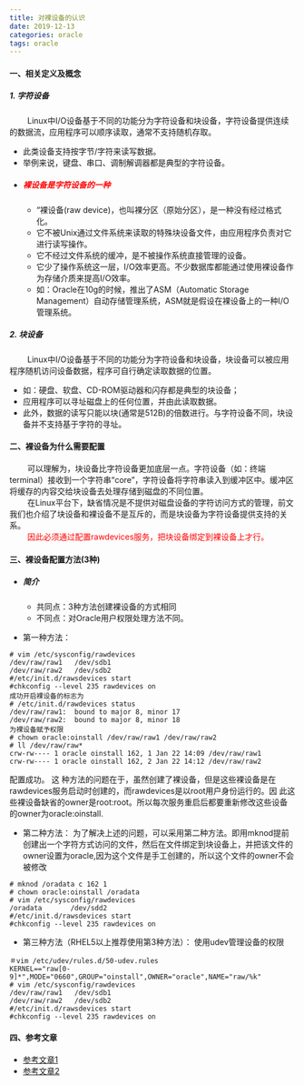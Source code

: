 ```yaml
---
title: 对裸设备的认识
date: 2019-12-13
categories: oracle
tags: oracle
---
```

#### 一、相关定义及概念

##### 1. 字符设备 
&nbsp;&nbsp;&nbsp;&nbsp;&nbsp;&nbsp;&nbsp;&nbsp;Linux中I/O设备基于不同的功能分为字符设备和块设备，字符设备提供连续的数据流，应用程序可以顺序读取，通常不支持随机存取。  

- 此类设备支持按字节/字符来读写数据。  
- 举例来说，键盘、串口、调制解调器都是典型的字符设备。  
- ##### <font color="red">裸设备是字符设备的一种</font>  
     * “裸设备(raw device)，也叫裸分区（原始分区），是一种没有经过格式化。 
     * 它不被Unix通过文件系统来读取的特殊块设备文件，由应用程序负责对它进行读写操作。  
     * 它不经过文件系统的缓冲，是不被操作系统直接管理的设备。   
     * 它少了操作系统这一层，I/O效率更高。不少数据库都能通过使用裸设备作为存储介质来提高I/O效率。  
     * 如：Oracle在10g的时候，推出了ASM（Automatic Storage Management）自动存储管理系统，ASM就是假设在裸设备上的一种I/O管理系统。  
    

##### 2. 块设备
&nbsp;&nbsp;&nbsp;&nbsp;&nbsp;&nbsp;&nbsp;&nbsp;Linux中I/O设备基于不同的功能分为字符设备和块设备，块设备可以被应用程序随机访问设备数据，程序可自行确定读取数据的位置。

- 如：硬盘、软盘、CD-ROM驱动器和闪存都是典型的块设备；   
- 应用程序可以寻址磁盘上的任何位置，并由此读取数据。   
- 此外，数据的读写只能以块(通常是512B)的倍数进行。与字符设备不同，块设备并不支持基于字符的寻址。


#### 二、裸设备为什么需要配置
&nbsp;&nbsp;&nbsp;&nbsp;&nbsp;&nbsp;&nbsp;&nbsp;可以理解为，块设备比字符设备更加底层一点。字符设备（如：终端terminal）接收到一个字符串“core”，字符设备将字符串读入到缓冲区中。缓冲区将缓存的内容交给块设备去处理存储到磁盘的不同位置。   
&nbsp;&nbsp;&nbsp;&nbsp;&nbsp;&nbsp;&nbsp;&nbsp;在Linux平台下，缺省情况是不提供对磁盘设备的字符访问方式的管理，前文我们也介绍了块设备和裸设备不是互斥的，而是块设备为字符设备提供支持的关系。   
&nbsp;&nbsp;&nbsp;&nbsp;&nbsp;&nbsp;&nbsp;&nbsp;<font color="red">因此必须通过配置rawdevices服务，把块设备绑定到裸设备上才行。</font>

#### 三、裸设备配置方法(3种)
- ##### 简介
    * 共同点：3种方法创建裸设备的方式相同   
    * 不同点：对Oracle用户权限处理方法不同。

- 第一种方法：
```
# vim /etc/sysconfig/rawdevices
/dev/raw/raw1   /dev/sdb1
/dev/raw/raw2   /dev/sdb2
#/etc/init.d/rawsdevices start
#chkconfig --level 235 rawdevices on
成功开启裸设备的标志为
# /etc/init.d/rawdevices status
/dev/raw/raw1:  bound to major 8, minor 17
/dev/raw/raw2:  bound to major 8, minor 18
为裸设备赋予权限
# chown oracle:oinstall /dev/raw/raw1 /dev/raw/raw2
# ll /dev/raw/raw*
crw-rw---- 1 oracle oinstall 162, 1 Jan 22 14:09 /dev/raw/raw1
crw-rw---- 1 oracle oinstall 162, 2 Jan 22 14:12 /dev/raw/raw2

```
配置成功。
这 种方法的问题在于，虽然创建了裸设备，但是这些裸设备是在rawdevices服务启动时创建的，而rawdevices是以root用户身份运行的。因 此这些裸设备缺省的owner是root:root。所以每次服务重启后都要重新修改这些设备的owner为oracle:oinstall.

- 第二种方法：
为了解决上述的问题，可以采用第二种方法。即用mknod提前创建出一个字符方式访问的文件，然后在文件绑定到块设备上，并把该文件的owner设置为oracle,因为这个文件是手工创建的，所以这个文件的owner不会被修改
```
# mknod /oradata c 162 1
# chown oracle:oinstall /oradata
# vim /etc/sysconfig/rawdevices
/oradata       /dev/sdd2
#/etc/init.d/rawsdevices start
#chkconfig --level 235 rawdevices on
```
- 第三种方法（RHEL5以上推荐使用第3种方法）：
使用udev管理设备的权限
```
＃vim /etc/udev/rules.d/50-udev.rules
KERNEL=="raw[0-9]*",MODE="0660",GROUP="oinstall",OWNER="oracle",NAME="raw/%k"
# vim /etc/sysconfig/rawdevices
/dev/raw/raw1   /dev/sdb1
/dev/raw/raw2   /dev/sdb2
#/etc/init.d/rawsdevices start
#chkconfig --level 235 rawdevices on
```








#### 四、参考文章   
- [参考文章1](https://blog.csdn.net/lfyaa/article/details/8990249)   
- [参考文章2](https://blog.csdn.net/chienchia/article/details/39098925)

